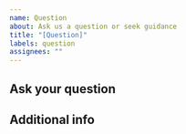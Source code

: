 ```yaml
---
name: Question
about: Ask us a question or seek guidance
title: "[Question]"
labels: question
assignees: ""
---
```


## Ask your question

## Additional info
